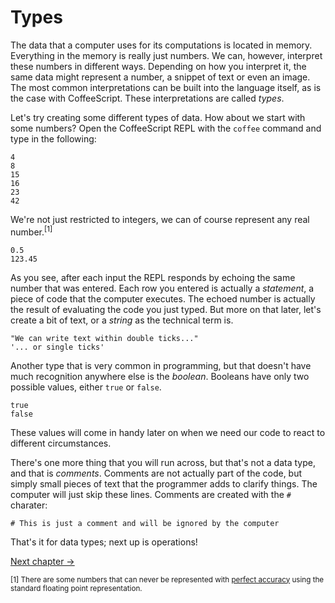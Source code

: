 # Types

The data that a computer uses for its computations is located in memory. Everything in the memory is really just numbers. We can, however, interpret these numbers in different ways. Depending on how you interpret it, the same data might represent a number, a snippet of text or even an image. The most common interpretations can be built into the language itself, as is the case with CoffeeScript. These interpretations are called *types*.

Let's try creating some different types of data. How about we start with some numbers? Open the CoffeeScript REPL with the `coffee` command and type in the following:

    4
    8
    15
    16
    23
    42

We're not just restricted to integers, we can of course represent any real number.<sup>[1]</sup>

    0.5
    123.45

As you see, after each input the REPL responds by echoing the same number that was entered. Each row you entered is actually a *statement*, a piece of code that the computer executes. The echoed number is actually the result of evaluating the code you just typed. But more on that later, let's create a bit of text, or a *string* as the technical term is.

    "We can write text within double ticks..."
    '... or single ticks'

Another type that is very common in programming, but that doesn't have much recognition anywhere else is the *boolean*. Booleans have only two possible values, either `true` or `false`.

    true
    false

These values will come in handy later on when we need our code to react to different circumstances.

There's one more thing that you will run across, but that's not a data type, and that is *comments*. Comments are not actually part of the code, but simply small pieces of text that the programmer adds to clarify things. The computer will just skip these lines. Comments are created with the `#` charater:

    # This is just a comment and will be ignored by the computer

That's it for data types; next up is operations!

[Next chapter →](./01-operations.coffee.md)

<sub>[1] There are some numbers that can never be represented with [perfect accuracy](http://en.wikipedia.org/wiki/Floating_point#Accuracy_problems) using the standard floating point representation.</sub>
